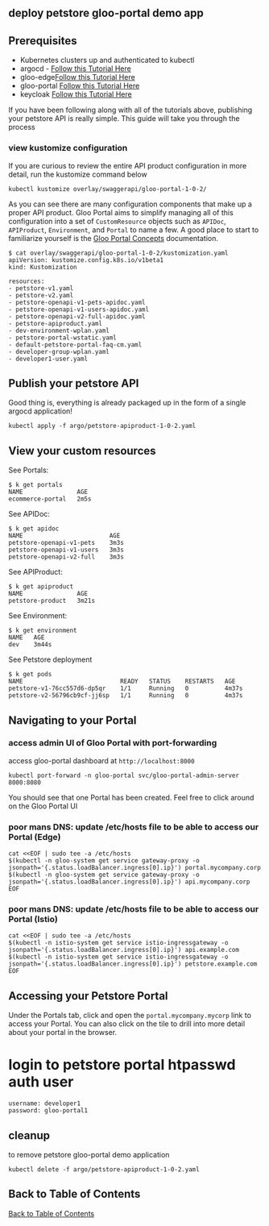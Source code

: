 ## deploy petstore gloo-portal demo app

## Prerequisites
- Kubernetes clusters up and authenticated to kubectl
- argocd - [Follow this Tutorial Here](https://github.com/solo-io/gitops-library/tree/main/argocd)
- gloo-edge[Follow this Tutorial Here](https://github.com/solo-io/gitops-library/tree/main/gloo-edge)
- gloo-portal [Follow this Tutorial Here](https://github.com/solo-io/gitops-library/tree/main/gloo-portal)
- keycloak [Follow this Tutorial Here](https://github.com/solo-io/gitops-library/tree/main/keycloak)

If you have been following along with all of the tutorials above, publishing your petstore API is really simple. This guide will take you through the process

### view kustomize configuration
If you are curious to review the entire API product configuration in more detail, run the kustomize command below
```
kubectl kustomize overlay/swaggerapi/gloo-portal-1-0-2/
```

As you can see there are many configuration components that make up a proper API product. Gloo Portal aims to simplify managing all of this configuration into a set of `CustomResource` objects such as `APIDoc`, `APIProduct`, `Environment`, and `Portal` to name a few. A good place to start to familiarize yourself is the [Gloo Portal Concepts](https://docs.solo.io/gloo-portal/latest/concepts/) documentation.
```
$ cat overlay/swaggerapi/gloo-portal-1-0-2/kustomization.yaml 
apiVersion: kustomize.config.k8s.io/v1beta1
kind: Kustomization

resources:
- petstore-v1.yaml
- petstore-v2.yaml
- petstore-openapi-v1-pets-apidoc.yaml 
- petstore-openapi-v1-users-apidoc.yaml
- petstore-openapi-v2-full-apidoc.yaml
- petstore-apiproduct.yaml    
- dev-environment-wplan.yaml
- petstore-portal-wstatic.yaml
- default-petstore-portal-faq-cm.yaml
- developer-group-wplan.yaml
- developer1-user.yaml
```

## Publish your petstore API
Good thing is, everything is already packaged up in the form of a single argocd application!
```
kubectl apply -f argo/petstore-apiproduct-1-0-2.yaml
```

## View your custom resources
See Portals:
```
$ k get portals
NAME               AGE
ecommerce-portal   2m5s
```

See APIDoc:
```
$ k get apidoc
NAME                        AGE
petstore-openapi-v1-pets    3m3s
petstore-openapi-v1-users   3m3s
petstore-openapi-v2-full    3m3s
```

See APIProduct:
```
$ k get apiproduct
NAME               AGE
petstore-product   3m21s
```

See Environment:
```
$ k get environment
NAME   AGE
dev    3m44s
```

See Petstore deployment
```
$ k get pods
NAME                           READY   STATUS    RESTARTS   AGE
petstore-v1-76cc557d6-dp5qr    1/1     Running   0          4m37s
petstore-v2-56796cb9cf-jj6sp   1/1     Running   0          4m37s
```

## Navigating to your Portal

### access admin UI of Gloo Portal with port-forwarding
access gloo-portal dashboard at `http://localhost:8000`
```
kubectl port-forward -n gloo-portal svc/gloo-portal-admin-server 8000:8080
```

You should see that one Portal has been created. Feel free to click around on the Gloo Portal UI

### poor mans DNS: update /etc/hosts file to be able to access our Portal (Edge)
```
cat <<EOF | sudo tee -a /etc/hosts
$(kubectl -n gloo-system get service gateway-proxy -o jsonpath='{.status.loadBalancer.ingress[0].ip}') portal.mycompany.corp
$(kubectl -n gloo-system get service gateway-proxy -o jsonpath='{.status.loadBalancer.ingress[0].ip}') api.mycompany.corp
EOF
```

### poor mans DNS: update /etc/hosts file to be able to access our Portal (Istio)
```
cat <<EOF | sudo tee -a /etc/hosts
$(kubectl -n istio-system get service istio-ingressgateway -o jsonpath='{.status.loadBalancer.ingress[0].ip}') api.example.com
$(kubectl -n istio-system get service istio-ingressgateway -o jsonpath='{.status.loadBalancer.ingress[0].ip}') petstore.example.com
EOF
```

## Accessing your Petstore Portal
Under the Portals tab, click and open the `portal.mycompany.mycorp` link to access your Portal. You can also click on the tile to drill into more detail about your portal in the browser.

# login to petstore portal htpasswd auth user
```
username: developer1
password: gloo-portal1
```

## cleanup
to remove petstore gloo-portal demo application
```
kubectl delete -f argo/petstore-apiproduct-1-0-2.yaml
```

## Back to Table of Contents
[Back to Table of Contents](https://github.com/solo-io/gitops-library#table-of-contents---labs)